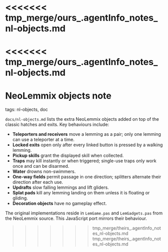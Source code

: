 <<<<<<< tmp_merge/ours_.agentInfo_notes_nl-objects.md
=======
<<<<<<< tmp_merge/ours_.agentInfo_notes_nl-objects.md
=======
# NeoLemmix objects note

tags: nl-objects, doc

`docs/nl-objects.md` lists the extra NeoLemmix objects added on top of the classic hatches and exits.  Key behaviours include:

* **Teleporters and receivers** move a lemming as a pair; only one lemming can use a teleporter at a time.
* **Locked exits** open only after every linked button is pressed by a walking lemming.
* **Pickup skills** grant the displayed skill when collected.
* **Traps** may kill instantly or when triggered; single-use traps only work once and can be disarmed.
* **Water** drowns non-swimmers.
* **One-way fields** permit passage in one direction; splitters alternate their direction after each use.
* **Updrafts** slow falling lemmings and lift gliders.
* **Splat pads** kill any lemming landing on them unless it is floating or gliding.
* **Decoration objects** have no gameplay effect.

The original implementations reside in `LemGame.pas` and `LemGadgets.pas` from the NeoLemmix source.  This JavaScript port mirrors their behaviour.
 >>>>>>> tmp_merge/theirs_.agentInfo_notes_nl-objects.md
>>>>>>> tmp_merge/theirs_.agentInfo_notes_nl-objects.md
